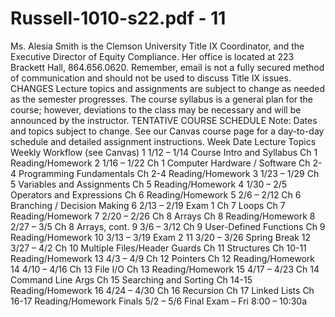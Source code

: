 # Russell-1010-s22.pdf - 11

Ms. Alesia Smith is the Clemson University Title IX Coordinator, and the Executive Director 
of Equity Compliance. Her office is located at 223 Brackett Hall, 864.656.0620. Remember, 
email is not a fully secured method of communication and should not be used to discuss 
Title IX issues.
CHANGES
Lecture topics and assignments are subject to change as needed as the semester 
progresses. The course syllabus is a general plan for the course; however, deviations to the 
class may be necessary and will be announced by the instructor.
TENTATIVE COURSE SCHEDULE
Note: Dates and topics subject to change. See our Canvas course page for a day-to-day schedule and 
detailed assignment instructions.
Week Date Lecture Topics Weekly Workflow (see Canvas)
1 1/12 – 1/14 Course Intro and Syllabus Ch 1 Reading/Homework
2 1/16 – 1/22 Ch 1 Computer Hardware / Software
Ch 2-4 Programming Fundamentals
Ch 2-4 Reading/Homework
3 1/23 – 1/29 Ch 5 Variables and Assignments Ch 5 Reading/Homework
4 1/30 – 2/5 Operators and Expressions Ch 6 Reading/Homework
5 2/6 – 2/12 Ch 6 Branching / Decision Making
6 2/13 – 2/19 Exam 1
Ch 7 Loops
Ch 7 Reading/Homework
7 2/20 – 2/26 Ch 8 Arrays Ch 8 Reading/Homework
8 2/27 – 3/5 Ch 8 Arrays, cont.
9 3/6 – 3/12 Ch 9 User-Defined Functions Ch 9 Reading/Homework
10 3/13 – 3/19 Exam 2
11 3/20 – 3/26 Spring Break
12 3/27 – 4/2 Ch 10 Multiple Files/Header Guards
Ch 11 Structures
Ch 10-11 Reading/Homework
13 4/3 – 4/9 Ch 12 Pointers Ch 12 Reading/Homework
14 4/10 – 4/16 Ch 13 File I/O Ch 13 Reading/Homework
15 4/17 – 4/23 Ch 14 Command Line Args
Ch 15 Searching and Sorting
Ch 14-15 Reading/Homework 
16 4/24 – 4/30 Ch 16 Recursion
Ch 17 Linked Lists
Ch 16-17 Reading/Homework
Finals 5/2 – 5/6 Final Exam – Fri 8:00 – 10:30a